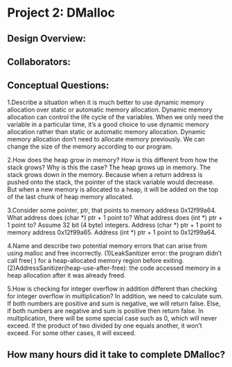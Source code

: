 Project 2: DMalloc
===================

<!-- TODO: Fill this out. -->
## Design Overview:

## Collaborators:

## Conceptual Questions:
1.Describe a situation when it is much better to use dynamic memory allocation over static or automatic memory allocation.
Dynamic memory allocation can control the life cycle of the variables. When we only need the variable in a particular time, it’s a good choice to use dynamic memory allocation rather than static or automatic memory allocation. Dynamic memory allocation don’t need to allocate memory previously. We can change the size of the memory according to our program.


2.How does the heap grow in memory? How is this different from how the stack grows? Why is this the case?
The heap grows up in memory. The stack grows down in the memory. Because when a return address is pushed onto the stack, the pointer of the stack variable would decrease. But when a new memory is allocated to a heap, it will be added on the top of the last chunk of heap memory allocated.

3.Consider some pointer, ptr, that points to memory address 0x12f99a64. What address does (char *) ptr + 1 point to? What address does (int *) ptr + 1 point to? Assume 32 bit (4 byte) integers.
Address (char *) ptr + 1 point to memory address 0x12f99a65. 
Address (int *) ptr + 1 point to 0x12f99a64.

4.Name and describe two potential memory errors that can arise from using malloc and free incorrectly.
(1)LeakSanitizer error: the program didn’t call free( ) for a heap-allocated memory region before exiting.
(2)AddressSanitizer(heap-use-after-free): the code accessed memory in a heap allocation after it was already freed.

5.How is checking for integer overflow in addition different than checking for integer overflow in multiplication?
In addition, we need to calculate sum. If both numbers are positive and sum is negative, we will return false. Else, if both numbers are negative and sum is positive then return false. 
In multiplication, there will be some special case such as 0, which will never exceed. If the product of two divided by one equals another, it won’t exceed. For some other cases, it will exceed.
## How many hours did it take to complete DMalloc?
